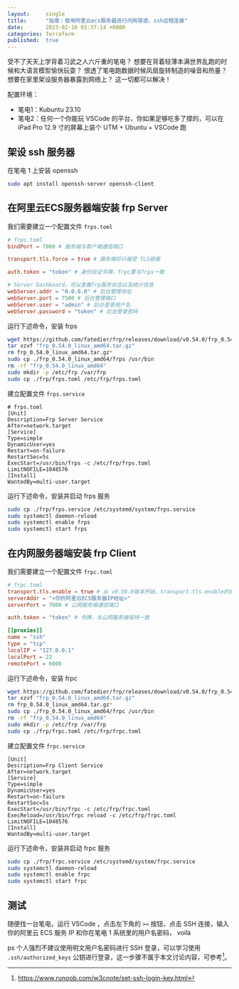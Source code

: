 ```yaml
---
layout:     single
title:      "指南：使用阿里云ecs服务器进行内网穿透，ssh远程连接"
date:       2023-02-16 03:37:14 +0800
categories: Terraform
published:  true
---
```


受不了天天上学背着习武之人六斤重的笔电？
想要在背着轻薄本满世界乱跑的时候和大语言模型愉快玩耍？
恨透了笔电跑数据时候风扇旋转制造的噪音和热量？
想要在家里架设服务器暴露到网络上？
这一切都可以解决！

配置环境：
- 笔电1：Kubuntu 23.10
- 笔电2：任何一个你能玩 VSCode 的平台，你如果足够吃多了撑的，可以在 iPad Pro 12.9 寸的屏幕上装个 UTM + Ubuntu + VSCode 跑

## 架设 ssh 服务器

在笔电 1 上安装 openssh

```bash
sudo apt install openssh-server openssh-client
```

## 在阿里云ECS服务器端安装 frp Server

我们需要建立一个配置文件 `frps.toml`

```toml
# frps.toml
bindPort = 7000 # 服务端与客户端通信端口

transport.tls.force = true # 服务端将只接受 TLS链接

auth.token = "token" # 身份验证令牌，frpc要与frps一致

# Server Dashboard，可以查看frp服务状态以及统计信息
webServer.addr = "0.0.0.0" # 后台管理地址
webServer.port = 7500 # 后台管理端口
webServer.user = "admin" # 后台登录用户名
webServer.password = "token" # 后台登录密码
```

运行下述命令，安装 frps

```bash
wget https://github.com/fatedier/frp/releases/download/v0.54.0/frp_0.54.0_linux_amd64.tar.gz
tar xzvf "frp_0.54.0_linux_amd64.tar.gz"
rm frp_0.54.0_linux_amd64.tar.gz*
sudo cp ./frp_0.54.0_linux_amd64/frps /usr/bin
rm -rf "frp_0.54.0_linux_amd64"
sudo mkdir -p /etc/frp /var/frp
sudo cp ./frp/frps.toml /etc/frp/frps.toml
```

建立配置文件 `frps.service`

```service
# frps.toml
[Unit]
Description=Frp Server Service
After=network.target
[Service]
Type=simple
DynamicUser=yes
Restart=on-failure
RestartSec=5s
ExecStart=/usr/bin/frps -c /etc/frp/frps.toml
LimitNOFILE=1048576
[Install]
WantedBy=multi-user.target
```

运行下述命令，安装并启动 frps 服务

```bash
sudo cp ./frp/frps.service /etc/systemd/system/frps.service
sudo systemctl daemon-reload
sudo systemctl enable frps
sudo systemctl start frps
```

## 在内网服务器端安装 frp Client

我们需要建立一个配置文件 `frpc.toml`

```toml
# frpc.toml
transport.tls.enable = true # 从 v0.50.0版本开始，transport.tls.enable的默认值为 true
serverAddr = "<你的阿里云ECS服务器IP地址>"
serverPort = 7000 # 公网服务端通信端口

auth.token = "token" # 令牌，与公网服务端保持一致

[[proxies]]
name = "ssh"
type = "tcp"
localIP = "127.0.0.1"
localPort = 22
remotePort = 6000
```

运行下述命令，安装 frpc

```bash
wget https://github.com/fatedier/frp/releases/download/v0.54.0/frp_0.54.0_linux_amd64.tar.gz
tar xzvf "frp_0.54.0_linux_amd64.tar.gz"
rm frp_0.54.0_linux_amd64.tar.gz*
sudo cp ./frp_0.54.0_linux_amd64/frpc /usr/bin
rm -rf "frp_0.54.0_linux_amd64"
sudo mkdir -p /etc/frp /var/frp
sudo cp ./frp/frpc.toml /etc/frp/frpc.toml
```

建立配置文件 `frpc.service`

```service
[Unit]
Description=Frp Client Service
After=network.target
[Service]
Type=simple
DynamicUser=yes
Restart=on-failure
RestartSec=5s
ExecStart=/usr/bin/frpc -c /etc/frp/frpc.toml
ExecReload=/usr/bin/frpc reload -c /etc/frp/frpc.toml
LimitNOFILE=1048576
[Install]
WantedBy=multi-user.target
```

运行下述命令，安装并启动 frpc 服务

```bash
sudo cp ./frp/frpc.service /etc/systemd/system/frpc.service
sudo systemctl daemon-reload
sudo systemctl enable frpc
sudo systemctl start frpc
```

## 测试

随便找一台笔电，运行 VSCode ，点击左下角的 `><` 按钮，点击 SSH 连接，输入你的阿里云 ECS 服务 IP 和你在笔电 1 系统里的用户名密码， voilà

ps 个人强烈不建议使用明文用户名密码进行 SSH 登录，可以学习使用 `.ssh/authorized_keys` 公钥进行登录，这一步骤不属于本文讨论内容，可参考[^1]。

[^1]: https://www.runoob.com/w3cnote/set-ssh-login-key.html
